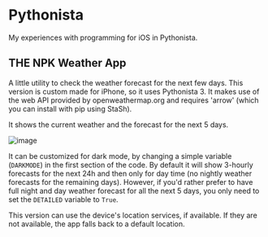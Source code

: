 # Pythonista
My experiences with programming for iOS in Pythonista.

## THE NPK Weather App
A little utility to check the weather forecast for the next few days. This 
version is custom made for iPhone, so it uses Pythonista 3. It makes use of 
the web API provided by openweathermap.org and requires 'arrow' (which you can
install with pip using StaSh).

It shows the current weather and the forecast for the next 5 days.

![image](https://user-images.githubusercontent.com/18650184/28997435-ae49d7c0-7a0c-11e7-862a-018df2596137.png)

It can be customized for dark mode, by changing a simple variable (`DARKMODE`) in the first section of the code. By default it will show 3-hourly forecasts for the next 24h and then only for day time (no nightly weather forecasts for the remaining days). However, if you'd rather prefer to have full night and day weather forecast for all the next 5 days, you only need to set the `DETAILED` variable to `True`.

This version can use the device's location services, if available. If they are not available, the app falls back to a default location.
